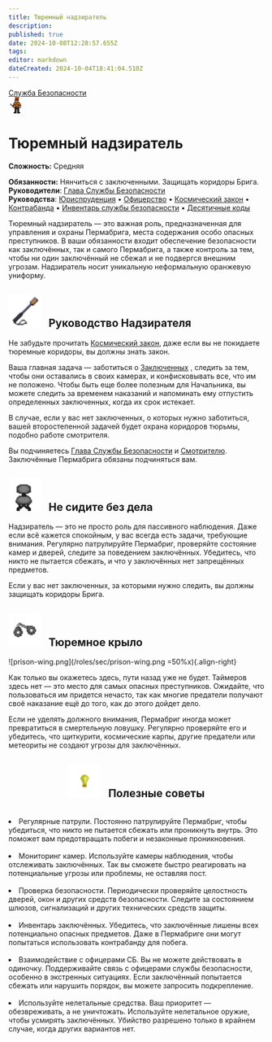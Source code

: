 ```yaml
---
title: Тюремный надзиратель
description: 
published: true
date: 2024-10-08T12:28:57.655Z
tags: 
editor: markdown
dateCreated: 2024-10-04T18:41:04.510Z
---
```


<div style="display: flex; justify-content: center;">
<div class="roles-passport sb">
  <div class="title sb"><a href="/roles/securityservicedepartment">Служба Безопасности</a></div>
  <div>
    <div><div><img src="/roles/prison-guard.png" id="img"></div></div>
  <div><div>
    <h1>Тюремный надзиратель</h1>
    <p><strong>Сложность:</strong> Средняя</p>
    <strong>Обязанности:</strong> Нянчиться с заключенными. Защищать коридоры Брига.<br>
    <b>Руководители</b>: <a href="/roles/headofsecurity">Глава Службы Безопасности</a><br>
    <b>Руководства</b>: <a href="/guides/jurisprudence">Юриспруденция</a> •  <a href="/guides/officership" title="Офицерство">Офицерство</a> • <a href="/spacelaw" title="Космический закон">Космический закон</a> • <a href="/guides/smuggling" title="Контрабанда">Контрабанда</a> • <a href="/guides/securityinventory" title="Инвентарь службы безопасности">Инвентарь службы безопасности</a> • <a href="/roles/securityservicedepartment/tencodes" title="Инвентарь службы безопасности">Десятичные коды</a>
  </div></div>
  </div>
</div>
</div>


Тюремный надзиратель — это важная роль, предназначенная для управления и охраны Пермабрига, места содержания особо опасных преступников. В ваши обязанности входит обеспечение безопасности как заключённых, так и самого Пермабрига, а также контроль за тем, чтобы ни один заключённый не сбежал и не подвергся внешним угрозам. Надзиратель носит уникальную неформальную оранжевую униформу.
<h2>
  <div class="box">
    <img src="/roles/sec/stunbaton.gif" style="height: 64px"/>
    <span style="margin-left:10px;">Руководство Надзирателя</span>
  </div>
</h2>

Не забудьте прочитать <a href="/spacelaw" title="Космический закон">Космический закон</a>, даже если вы не покидаете тюремные коридоры, вы должны знать закон.

Ваша главная задача — заботиться о <a href="/roles/prisoner">Заключенных</a> , следить за тем, чтобы они оставались в своих камерах, и конфисковывать все, что им не положено. Чтобы быть еще более полезным для Начальника, вы можете следить за временем наказаний и напоминать ему отпустить определенных заключенных, когда их срок истекает.

В случае, если у вас нет заключенных, о которых нужно заботиться, вашей второстепенной задачей будет охрана коридоров тюрьмы, подобно работе смотрителя.

Вы подчиняетесь <a href="/roles/headofsecurity">Глава Службы Безопасности</a> и <a href="/roles/warden">Смотрителю</a>. Заключённые Пермабрига обязаны подчиняться вам.

<h2>
  <div class="box">
    <img src="/roles/sec/office_chair.png" alt="office_chair.png" style="height: 64px"/>
    <span style="margin-left:10px;">Не сидите без дела</span>
  </div>
</h2>

Надзиратель — это не просто роль для пассивного наблюдения. Даже если всё кажется спокойным, у вас всегда есть задачи, требующие внимания. Регулярно патрулируйте Пермабриг, проверяйте состояние камер и дверей, следите за поведением заключённых. Убедитесь, что никто не пытается сбежать, и что у заключённых нет запрещённых предметов.

Если у вас нет заключенных, за которыми нужно следить, вы должны защищать коридоры Брига.

<h2>
  <div class="box">
    <img src="/roles/sec/handcuffs.png" alt="handcuffs.png" style="height: 64px"/>
    <span style="margin-left:10px;">Тюремное крыло</span>
  </div>
</h2>

![prison-wing.png](/roles/sec/prison-wing.png =50%x){.align-right}





Как только вы окажетесь здесь, пути назад уже не будет. Таймеров здесь нет — это место для самых опасных преступников. Ожидайте, что пользоваться им придется нечасто, так как многие предатели получают своё наказание ещё до того, как до этого дойдет дело.

Если не уделять должного внимания, Пермабриг иногда может превратиться в смертельную ловушку. Регулярно проверяйте его и убедитесь, что щиткурити, космические карпы, другие предатели или метеориты не создают угрозы для заключённых.

<center>
<h2>
  <div class="box">
    <img src="/roles/sec/light_bulb.png" alt="light_bulb.png" style="height: 64px"/>
    <span style="margin-left:10px;">Полезные советы</span>
  </div>
</h2>
</center>
<br>
<li>Регулярные патрули. 
Постоянно патрулируйте Пермабриг, чтобы убедиться, что никто не пытается сбежать или проникнуть внутрь. Это поможет вам предотвращать побеги и незаконные проникновения.<br><br>

<li>Мониторинг камер.
Используйте камеры наблюдения, чтобы отслеживать заключённых. Так вы сможете быстро реагировать на потенциальные угрозы или проблемы, не оставляя пост.<br><br>

<li>Проверка безопасности.
Периодически проверяйте целостность дверей, окон и других средств безопасности. Следите за состоянием шлюзов, сигнализаций и других технических средств защиты.<br><br>

<li>Инвентарь заключённых.
Убедитесь, что заключённые лишены всех потенциально опасных предметов. Даже в Пермабриге они могут попытаться использовать контрабанду для побега.<br><br>

<li>Взаимодействие с офицерами СБ.
Вы не можете действовать в одиночку. Поддерживайте связь с офицерами службы безопасности, особенно в экстренных ситуациях. Если заключённый попытается сбежать или нарушить порядок, вы можете запросить подкрепление.<br><br>

<li>Используйте нелетальные средства.
Ваш приоритет — обезвреживать, а не уничтожать. Используйте нелетальное оружие, чтобы усмирять заключённых. Убийство разрешено только в крайнем случае, когда других вариантов нет.<br><br>


<div class="table"></div>